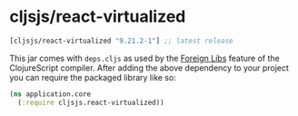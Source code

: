 # cljsjs/react-virtualized

[](dependency)
```clojure
[cljsjs/react-virtualized "9.21.2-1"] ;; latest release
```
[](/dependency)

This jar comes with `deps.cljs` as used by the [Foreign Libs][flibs] feature
of the ClojureScript compiler. After adding the above dependency to your project
you can require the packaged library like so:

```clojure
(ns application.core
  (:require cljsjs.react-virtualized))
```

[flibs]: https://clojurescript.org/reference/packaging-foreign-deps
